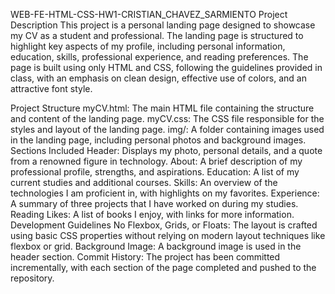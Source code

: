 WEB-FE-HTML-CSS-HW1-CRISTIAN_CHAVEZ_SARMIENTO
Project Description
This project is a personal landing page designed to showcase my CV as a student and professional. The landing page is structured to highlight key aspects of my profile, including personal information, education, skills, professional experience, and reading preferences. The page is built using only HTML and CSS, following the guidelines provided in class, with an emphasis on clean design, effective use of colors, and an attractive font style.

Project Structure
myCV.html: The main HTML file containing the structure and content of the landing page.
myCV.css: The CSS file responsible for the styles and layout of the landing page.
img/: A folder containing images used in the landing page, including personal photos and background images.
Sections Included
Header: Displays my photo, personal details, and a quote from a renowned figure in technology.
About: A brief description of my professional profile, strengths, and aspirations.
Education: A list of my current studies and additional courses.
Skills: An overview of the technologies I am proficient in, with highlights on my favorites.
Experience: A summary of three projects that I have worked on during my studies.
Reading Likes: A list of books I enjoy, with links for more information.
Development Guidelines
No Flexbox, Grids, or Floats: The layout is crafted using basic CSS properties without relying on modern layout techniques like flexbox or grid.
Background Image: A background image is used in the header section.
Commit History: The project has been committed incrementally, with each section of the page completed and pushed to the repository.